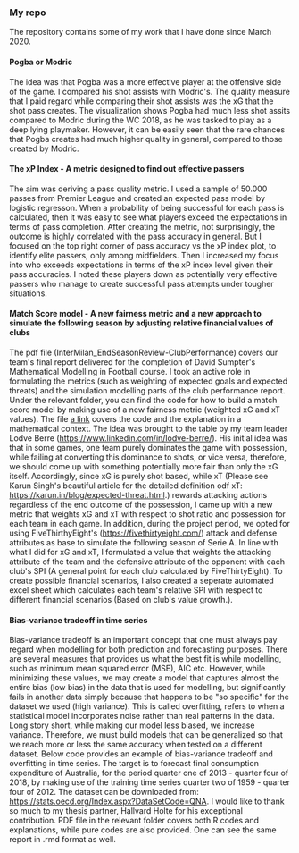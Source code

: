 ### My repo
The repository contains some of my work that I have done since March 2020. 

#### Pogba or Modric
The idea was that Pogba was a more effective player at the offensive side of the game. I compared his shot assists with Modric's.
The quality measure that I paid regard while comparing their shot assists was the xG that the shot pass creates. 
The visualization shows Pogba had much less shot assits compared to Modric during the WC 2018, as he was tasked to play as a deep lying playmaker.
However, it can be easily seen that the rare chances that Pogba creates had much higher quality in general, compared to those created by Modric.

#### The xP Index - A metric designed to find out effective passers
The aim was deriving a pass quality metric. I used a sample of 50.000 passes from Premier League and created an expected pass model by logistic regresson.
When a probability of being successful for each pass is calculated, then it was easy to see what players exceed the expectations in terms of pass completion. 
After creating the metric, not surprisingly, the outcome is highly correlated with the pass accuracy in general.
But I focused on the top right corner of pass accuracy vs the xP index plot, to identify elite passers, only among midfielders. 
Then I increased my focus into who exceeds expectations in terms of the xP index level given their pass accuracies. 
I noted these players down as potentially very effective passers who manage to create successful pass attempts under tougher situations. 

#### Match Score model - A new fairness metric and a new approach to simulate the following season by adjusting relative financial values of clubs
The pdf file (InterMilan_EndSeasonReview-ClubPerformance) covers our team's final report delivered for the completion of David Sumpter's Mathematical Modelling in Football course. 
I took an active role in formulating the metrics (such as weighting of expected goals and expected threats) and the simulation modelling parts of the club performance report. 
Under the relevant folder, you can find the code for how to build a match score model by making use of a new fairness metric (weighted xG and xT values). The file [a link](https://github.com/CaglarAltunelN/thebestpossible/blob/main/Match_score_model/Match_score_model.ipynb) covers the code and the explanation in a mathematical context.
The idea was brought to the table by my team leader Lodve Berre (https://www.linkedin.com/in/lodve-berre/). 
His initial idea was that in some games, one team purely dominates the game with possession, while failing at converting this dominance to shots, or vice versa, therefore, we should come up with something potentially more fair than only the xG itself. 
Accordingly, since xG is purely shot based, while xT (Please see Karun Singh's beautiful article for the detailed definition odf xT: https://karun.in/blog/expected-threat.html.) rewards attacking actions regardless of the end outcome of the possession, I came up with a new metric that weights xG and xT with respect to shot ratio and possession for each team in each game. 
In addition, during the project period, we opted for using FiveThirthyEight's (https://fivethirtyeight.com/) attack and defense attributes as base to simulate the following season of Serie A. 
In line with what I did for xG and xT, I formulated a value that weights the attacking attribute of the team and the defensive attribute of the opponent with each club's SPI (A general point for each club calculated by FiveThirtyEight). 
To create possible financial scenarios, I also created a seperate automated excel sheet which calculates each team's relative SPI with respect to different financial scenarios (Based on club's value growth.). 

#### Bias-variance tradeoff in time series

Bias-variance tradeoff is an important concept that one must always pay regard when modelling for both prediction and forecasting purposes. 
There are several measures that provides us what the best fit is while modelling, such as minimum mean squared error (MSE), AIC etc. 
However, while minimizing these values, we may create a model that captures almost the entire bias (low bias) in the data that is used for modelling, but significantly fails in another data simply because that happens to be "so specific" for the dataset we used (high variance). 
This is called overfitting, refers to when a statistical model incorporates noise rather than real patterns in the data. 
Long story short, while making our model less biased, we increase variance. Therefore, we must build models that can be generalized so that we reach more or less the same accuracy when tested on a different dataset. 
Below code provides an example of bias-variance tradeoff and overfitting in time series. 
The target is to forecast final consumption expenditure of Australia, for the period quarter one of 2013 - quarter four of 2018, by making use of the training time series quarter two of 1959 - quarter four of 2012. 
The dataset can be downloaded from: https://stats.oecd.org/Index.aspx?DataSetCode=QNA. 
I would like to thank so much to my thesis partner, Hallvard Holte for his exceptional contribution. PDF file in the relevant folder covers both R codes and explanations, while pure codes are also provided. One can see the same report in .rmd format as well. 


